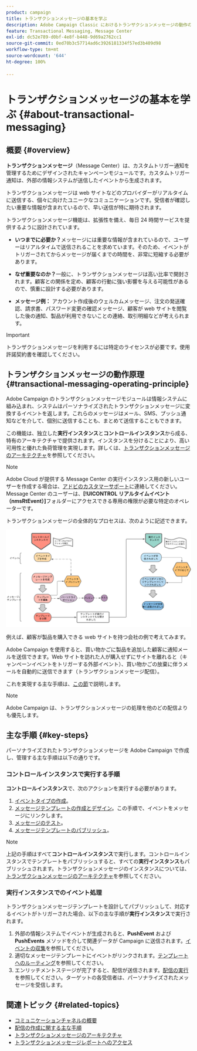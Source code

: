 ```yaml
---
product: campaign
title: トランザクションメッセージの基本を学ぶ
description: Adobe Campaign Classic におけるトランザクションメッセージの動作の仕組みと主な手順について説明します
feature: Transactional Messaging, Message Center
exl-id: dc52e789-d0bf-4e8f-b448-9d69a2762cc1
source-git-commit: 0ed70b3c57714ad6c3926181334f57ed3b409d98
workflow-type: tm+mt
source-wordcount: '644'
ht-degree: 100%

---
```



# トランザクションメッセージの基本を学ぶ {#about-transactional-messaging}



## 概要 {#overview}

**トランザクションメッセージ**（Message Center）は、カスタムトリガー通知を管理するためにデザインされたキャンペーンモジュールです。カスタムトリガー通知は、外部の情報システムが送信したイベントから生成されます。

トランザクションメッセージは web サイトなどのプロバイダーがリアルタイムに送信する、個々に向けたユニークなコミュニケーションです。受信者が確認したい重要な情報が含まれているので、早い送信が特に期待されます。

トランザクションメッセージ機能は、拡張性を備え、毎日 24 時間サービスを提供するように設計されています。

* **いつまでに必要か？**&#x200B;メッセージには重要な情報が含まれているので、ユーザーはリアルタイムで送信されることを求めています。そのため、イベントがトリガーされてからメッセージが届くまでの時間を、非常に短縮する必要があります。

* **なぜ重要なのか？**&#x200B;一般に、トランザクションメッセージは高い比率で開封されます。顧客との関係を定め、顧客の行動に強い影響を与える可能性があるので、慎重に設計する必要があります。

* **メッセージ例：** アカウント作成後のウェルカムメッセージ、注文の発送確認、請求書、パスワード変更の確認メッセージ、顧客が web サイトを閲覧した後の通知、製品が利用できないことの連絡、取引明細などが考えられます。

>[!IMPORTANT]
>
>トランザクションメッセージを利用するには特定のライセンスが必要です。使用許諾契約書を確認してください。

<!--Before starting with transactional messaging, make sure you read the corresponding [best practices and limitations]().-->

## トランザクションメッセージの動作原理 {#transactional-messaging-operating-principle}

Adobe Campaign のトランザクションメッセージモジュールは情報システムに組み込まれ、システムはパーソナライズされたトランザクションメッセージに変換するイベントを返します。これらのメッセージはメール、SMS、プッシュ通知などを介して、個別に送信することも、まとめて送信することもできます。

この機能は、独立した&#x200B;**実行インスタンス**&#x200B;と&#x200B;**コントロールインスタンス**&#x200B;から成る、特有のアーキテクチャで提供されます。インスタンスを分けることにより、高い可用性と優れた負荷管理を実現します。詳しくは、[トランザクションメッセージのアーキテクチャ](../../message-center/using/transactional-messaging-architecture.md)を参照してください。

>[!NOTE]
>
>Adobe Cloud が提供する Message Center の実行インスタンス用の新しいユーザーを作成する場合は、[アドビのカスタマーサポート](https://helpx.adobe.com/jp/enterprise/admin-guide.html/enterprise/using/support-for-experience-cloud.ug.html)に連絡してください。Message Center のユーザーは、**[!UICONTROL リアルタイムイベント（nmsRtEvent）]**&#x200B;フォルダーにアクセスできる専用の権限が必要な特定のオペレーターです。

トランザクションメッセージの全体的なプロセスは、次のように記述できます。

![](assets/transactional-msg-overview.png)

例えば、顧客が製品を購入できる ｗeb サイトを持つ会社の例で考えてみます。

Adobe Campaign を使用すると、買い物かごに製品を追加した顧客に通知メールを送信できます。Web サイトを訪れた人が購入せずにサイトを離れると（キャンペーンイベントをトリガーする外部イベント）、買い物かごの放棄に伴うメールを自動的に送信できます（トランザクションメッセージ配信）。

これを実現する主な手順は、[この節](#key-steps)で説明します。

>[!NOTE]
>
>Adobe Campaign は、トランザクションメッセージの処理を他のどの配信よりも優先します。

## 主な手順 {#key-steps}

パーソナライズされたトランザクションメッセージを Adobe Campaign で作成し、管理する主な手順は以下の通りです。

### コントロールインスタンスで実行する手順

**コントロールインスタンス**&#x200B;で、次のアクションを実行する必要があります。

1. [イベントタイプの作成](../../message-center/using/creating-event-types.md)。
1. [メッセージテンプレートの作成とデザイン](../../message-center/using/creating-the-message-template.md)。この手順で、イベントをメッセージにリンクします。
1. [メッセージのテスト](../../message-center/using/testing-message-templates.md)。
1. [メッセージテンプレートのパブリッシュ](../../message-center/using/publishing-message-templates.md)。

>[!NOTE]
>
>上記の手順はすべて&#x200B;**コントロールインスタンス**&#x200B;で実行します。コントロールインスタンスでテンプレートをパブリッシュすると、すべての&#x200B;**実行インスタンス**&#x200B;もパブリッシュされます。トランザクションメッセージのインスタンスについては、[トランザクションメッセージのアーキテクチャ](../../message-center/using/transactional-messaging-architecture.md)を参照してください。

### 実行インスタンスでのイベント処理

トランザクションメッセージテンプレートを設計してパブリッシュして、対応するイベントがトリガーされた場合、以下の主な手順が&#x200B;**実行インスタンス**&#x200B;で実行されます。

1. 外部の情報システムでイベントが生成されると、**PushEvent** および **PushEvents** メソッドを介して関連データが Campaign に送信されます。[イベントの収集](../../message-center/using/about-event-processing.md#event-collection)を参照してください。
1. 適切なメッセージテンプレートにイベントがリンクされます。[テンプレートへのルーティング](../../message-center/using/about-event-processing.md#routing-towards-a-template)を参照してください。
1. エンリッチメントステージが完了すると、配信が送信されます。[配信の実行](../../message-center/using/delivery-execution.md)を参照してください。ターゲットの各受信者は、パーソナライズされたメッセージを受信します。

## 関連トピック {#related-topics}

* [コミュニケーションチャネルの概要](../../delivery/using/communication-channels.md)
* [配信の作成に関する主な手順](../../delivery/using/steps-about-delivery-creation-steps.md)
* [トランザクションメッセージのアーキテクチャ](../../message-center/using/transactional-messaging-architecture.md)
* [トランザクションメッセージレポートへのアクセス](../../message-center/using/about-transactional-messaging-reports.md)
